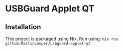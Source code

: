 # USBGuard Applet QT

## Installation

This project is packaged using Nix. Run using: `nix run github:MartinLoeper/usbguard-applet-qt`